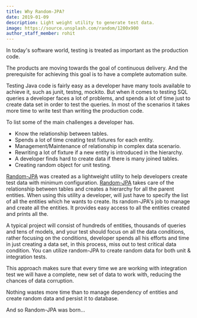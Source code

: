 ```yaml
---
title: Why Random-JPA?
date: 2019-01-09
description: Light weight utility to generate test data.
image: https://source.unsplash.com/random/1200x900
author_staff_member: rohit
---
```

In today's software world, testing is treated as important as the production code.

The products are moving towards the goal of continuous delivery. And the prerequisite for achieving this goal is to have a complete automation suite.

Testing Java code is fairly easy as a developer have many tools available to achieve it, such as junit, testng, mockito. But when it comes to testing SQL queries a developer faces a lot of problems, and spends a lot of time just to create data set in order to test the queries. In most of the scenarios it takes more time to write test than writing the production code.

To list some of the main challenges a developer has.

- Know the relationship between tables.
- Spends a lot of time creating test fixtures for each entity.
- Management/Maintenance of relationship in complex data scenario.
- Rewriting a lot of fixture if a new entity is introduced in the hierarchy.
- A developer finds hard to create data if there is many joined tables.
- Creating random object for unit testing.

[Random-JPA](https://github.com/kuros/random-jpa) was created as a lightweight utility to help developers create test data with minimum configuration. [Random-JPA](https://github.com/kuros/random-jpa) takes care of the relationship between tables and creates a hierarchy for all the parent entities. When using this utility a developer, will just have to specify the list of all the entities which he wants to create. Its random-JPA's job to manage and create all the entities. It provides easy access to all the entities created and prints all the.

A typical project will consist of hundreds of entities, thousands of queries and tens of models, and your test should focus on all the data conditions, rather focusing on the conditions, developer spends all his efforts and time in just creating a data set, in this process, miss out to test critical data condition. You can utilize random-JPA to create random data for both unit & integration tests.

This approach makes sure that every time we are working with integration test we will have a complete, new set of data to work with, reducing the chances of data corruption.

Nothing wastes more time than to manage dependency of entities and create random data and persist it to database.

And so Random-JPA was born...
